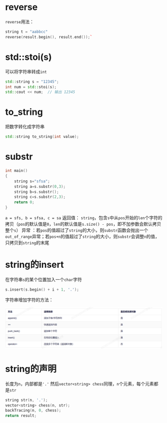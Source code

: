 # reverse
`reverse`用法：
```cpp
string t = "aabbcc"
reverse(result.begin(), result.end());`
```

# std::stoi(s)
可以将字符串转成`int`
```cpp
std::string s = "12345";
int num = std::stoi(s);
std::cout << num;  // 输出 12345
```
# to_string
把数字转化成字符串
```cpp
std::string to_string(int value);
```
# substr
```cpp
int main()
{
	string s="sfsa";
	string a=s.substr(0,3);
	string b=s.substr();
	string c=s.substr(2,3);
	return 0;
}
```
`a = sfs, b = sfsa, c = sa`
返回值： `string`，包含`s`中从`pos`开始的`len`个字符的拷贝（`pos`的默认值是`0`，`len`的默认值是`s.size() - pos`，即不加参数会默认拷贝整个`s`）
异常 ：若`pos`的值超过了`string`的大小，则`substr`函数会抛出一个`out_of_range`异常；若`pos+n`的值超过了`string`的大小，则`substr`会调整`n`的值，只拷贝到`string`的末尾


# string的insert
在字符串`s`的某个位置加入一个`char`字符
```cpp
s.insert(s.begin() + i + 1, '.');
```
字符串增加字符的方法：

![输入图片说明](/imgs/2025-06-17/gGFaRv7baVROCfZV.png)

# string的声明
长度为`n`，内部都是`'.'`
然后`vector<string> chess`同理，`n`个元素，每个元素都是`str`
```cpp
string str(n, '.');
vector<string> chess(n, str);
backTracing(n, 0, chess);
return result;
```


<!--stackedit_data:
eyJoaXN0b3J5IjpbLTYwMDMxOTM3LDE2MzQ3NTc4MDMsNDg1OT
EwMDEsLTEzODIwOTcxODVdfQ==
-->